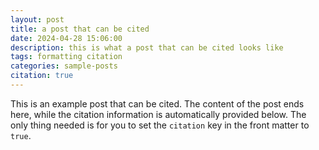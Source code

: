 ```yaml
---
layout: post
title: a post that can be cited
date: 2024-04-28 15:06:00
description: this is what a post that can be cited looks like
tags: formatting citation
categories: sample-posts
citation: true
---
```


This is an example post that can be cited. The content of the post ends here,
while the citation information is automatically provided below. The only thing
needed is for you to set the `citation` key in the front matter to `true`.
